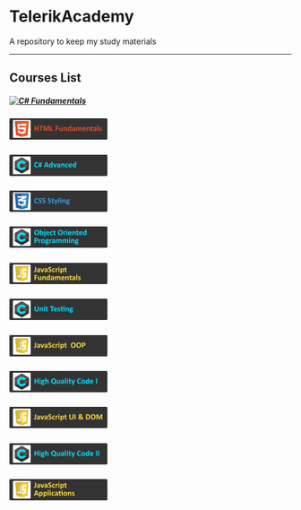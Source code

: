 # TelerikAcademy
A repository to keep my study materials

-----------------------
## Courses List

##### [![C# Fundamentals](./.resources/C#Fundamentals_small.png)](./01.C#_Fundamentals)
##### [![HTML Fundamentals](./.resources/HTMLFundamentals_small.png)](./02.HTML_Fundamentals)
##### [![C# Advanced](./.resources/C%23Advanced_small.png)](./03.C%23_Advanced)
##### [![CSS Styling](./.resources/CSSStyling_small.png)](./04.CSS_Styling)
##### [![Object Oriented Programming](./.resources/ObjectOrientedProgramming_small.png)](./05.Object_Oriented_Programming)
##### [![JavaScript Fundamentals](./.resources/JavaScriptFundamentals_small.png)](./06.JavaScript_Fundamentals)
##### [![Unit Testing](./.resources/UnitTesting_small.png)](./07.Unit_Testing)
##### [![JavaScript OOP](./.resources/JavaScriptOOP_small.png)](./08.JavaScript_OOP)
##### [![High Quality Code Part I](./.resources/HQCI_small.png)](./09.High_Quality_Code_Part_I)
##### [![JavaScript UI & DOM](./.resources/JavaScriptUIandDOM_small.png)](./10.JavaScript_UI_and_DOM)
##### [![High Quality Code Part II](./.resources/HQCII_small.png)](./11.High_Quality_Code_Part_II)
##### [![JavaScript Applications](./.resources/JavaScriptApplications_small.png)](./12.JavaScript_Applications)